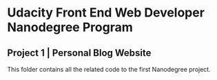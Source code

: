 # Udacity Front End Web Developer Nanodegree Program
## Project 1 | Personal Blog Website
This folder contains all the related code to the first Nanodegree project.